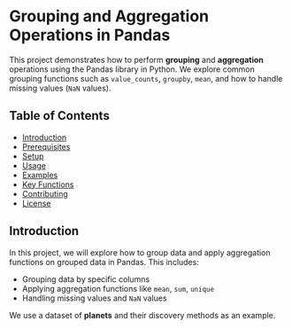 # Grouping and Aggregation Operations in Pandas

This project demonstrates how to perform **grouping** and **aggregation** operations using the Pandas library in Python. We explore common grouping functions such as `value_counts`, `groupby`, `mean`, and how to handle missing values (`NaN` values).

## Table of Contents
- [Introduction](#introduction)
- [Prerequisites](#prerequisites)
- [Setup](#setup)
- [Usage](#usage)
- [Examples](#examples)
- [Key Functions](#key-functions)
- [Contributing](#contributing)
- [License](#license)

## Introduction
In this project, we will explore how to group data and apply aggregation functions on grouped data in Pandas. This includes:
- Grouping data by specific columns
- Applying aggregation functions like `mean`, `sum`, `unique`
- Handling missing values and `NaN` values

We use a dataset of **planets** and their discovery methods as an example.
